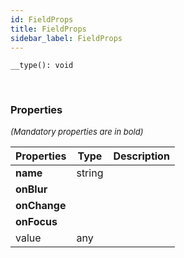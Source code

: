 ```yaml
---
id: FieldProps
title: FieldProps
sidebar_label: FieldProps
---
```


```tsx
__type(): void
```
<br/>



### Properties

<font size="2"><i>(Mandatory properties are in bold)</i></font>

| Properties | Type | Description |
| --------- | ---- | ----------- |
| **name** | string |  |
| **onBlur** |  |  |
| **onChange** |  |  |
| **onFocus** |  |  |
| value | any |  |
